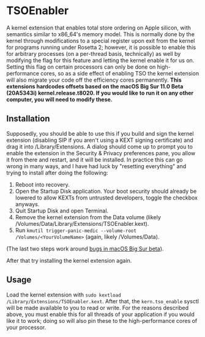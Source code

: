 # TSOEnabler

A kernel extension that enables total store ordering on Apple silicon, with semantics similar to x86_64's memory model. This is normally done by the kernel through modifications to a special register upon exit from the kernel for programs running under Rosetta 2; however, it is possible to enable this for arbitrary processes (on a per-thread basis, technically) as well by modifying the flag for this feature and letting the kernel enable it for us on. Setting this flag on certain processors can only be done on high-performance cores, so as a side effect of enabling TSO the kernel extension will also migrate your code off the efficiency cores permanently. **This extensions hardcodes offsets based on the macOS Big Sur 11.0 Beta (20A5343i) kernel.release.t8020. If you would like to run it on any other computer, you will need to modify these.**

## Installation

Supposedly, you should be able to use this if you build and sign the kernel extension (disabling SIP if you aren't using a KEXT signing certificate) and drag it into /Library/Extensions. A dialog should come up to prompt you to enable the extension in the Security & Privacy preferences pane, you allow it from there and restart, and it will be installed. In practice this can go wrong in many ways, and I have had luck by "resetting everything" and trying to install after doing the following:

1. Reboot into recovery.
2. Open the Startup Disk application. Your boot security should already be lowered to allow KEXTs from untrusted developers, toggle the checkbox anyways.
3. Quit Startup Disk and open Terminal.
4. Remove the kernel extension from the Data volume (likely /Volumes/Data/Library/Extensions/TSOEnabler.kext).
5. Run `kmutil trigger-panic-medic --volume-root /Volumes/<YourVolumeName>` (again, likely /Volumes/Data).

(The last two steps work around [bugs in macOS Big Sur beta](https://developer.apple.com/documentation/macos-release-notes/macos-big-sur-11-beta-release-notes)).

After that try installing the kernel extension again.

## Usage

Load the kernel extension with `sudo kextload /Library/Extensions/TSOEnabler.kext`. After that, the `kern.tso_enable` sysctl will be made available to you to read or write. For the reasons described above, you must enable this for all threads of your application if you would like it to work; doing so will also pin these to the high-performance cores of your processor.